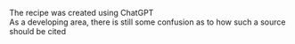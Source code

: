 The recipe was created using ChatGPT\
As a developing area, there is still some confusion as to how such a source should be cited
